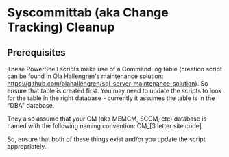 # Syscommittab (aka Change Tracking) Cleanup

## Prerequisites
These PowerShell scripts make use of a CommandLog table (creation script can be found in Ola Hallengren's maintenance solution: https://github.com/olahallengren/sql-server-maintenance-solution). So ensure that table is created first. You may need to update the scripts to look for the table in the right database - currently it assumes the table is in the "DBA" database.

They also assume that your CM (aka MEMCM, SCCM, etc) database is named with the following naming convention: CM_[3 letter site code] 

So, ensure that both of these things exist and/or you update the script appropriately.
